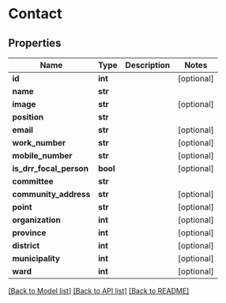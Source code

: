 # Contact

## Properties
Name | Type | Description | Notes
------------ | ------------- | ------------- | -------------
**id** | **int** |  | [optional] 
**name** | **str** |  | 
**image** | **str** |  | [optional] 
**position** | **str** |  | 
**email** | **str** |  | [optional] 
**work_number** | **str** |  | [optional] 
**mobile_number** | **str** |  | [optional] 
**is_drr_focal_person** | **bool** |  | [optional] 
**committee** | **str** |  | 
**community_address** | **str** |  | [optional] 
**point** | **str** |  | [optional] 
**organization** | **int** |  | [optional] 
**province** | **int** |  | [optional] 
**district** | **int** |  | [optional] 
**municipality** | **int** |  | [optional] 
**ward** | **int** |  | [optional] 

[[Back to Model list]](../README.md#documentation-for-models) [[Back to API list]](../README.md#documentation-for-api-endpoints) [[Back to README]](../README.md)


